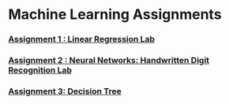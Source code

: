 # Machine Learning Assignments

### [Assignment 1 : Linear Regression Lab](https://github.com/Binz-yy/MachineLearningClass/blob/main/Assignment%201%20-%20Question/Readme.md)

### [Assignment 2 : Neural Networks: Handwritten Digit Recognition Lab](https://github.com/Binz-yy/MachineLearningClass/blob/main/Assignment%202/Readme.md)

### [Assignment 3: Decision Tree](https://github.com/Binz-yy/MachineLearningClass/tree/main/Assignment%203)
